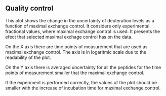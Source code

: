 

## Quality control

This plot shows the change in the uncertainty of deuteration levels as a function of maximal exchange control. It considers only experimental fractional values, where maximal exchange control is used. It presents the efect that selected maximal exchage control has on the data.

On the X axis there are time points of measurement that are used as maximal exchange control. The axis is in logaritmic scale due to the readability of the plot. 

On the Y axis there is averaged uncertainty for all the peptides for the time points of measurement smaller that the maximal exchange control. 

If the experiment is performed correctly, the values of the plot should be smaller with the increase of incubation time for maximal exchange control.

